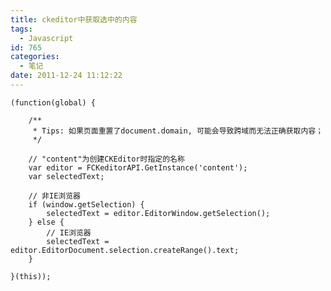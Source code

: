 ```yaml
---
title: ckeditor中获取选中的内容
tags:
  - Javascript
id: 765
categories:
  - 笔记
date: 2011-12-24 11:12:22
---
```


    
    (function(global) {

        /**
         * Tips: 如果页面重置了document.domain, 可能会导致跨域而无法正确获取内容；
         */

        // "content"为创建CKEditor时指定的名称
        var editor = FCKeditorAPI.GetInstance('content');
        var selectedText;

        // 非IE浏览器
        if (window.getSelection) {
            selectedText = editor.EditorWindow.getSelection();
        } else {
            // IE浏览器
            selectedText = editor.EditorDocument.selection.createRange().text;
        }

    }(this));
    